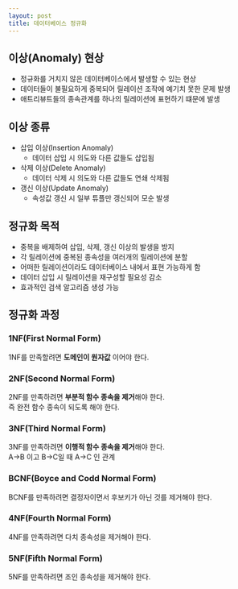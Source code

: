 ```yaml
---
layout: post
title: 데이터베이스 정규화
---
```


## 이상(Anomaly) 현상
 - 정규화를 거치지 않은 데이터베이스에서 발생할 수 있는 현상
 - 데이터들이 불필요하게 중복되어 릴레이션 조작에 예기치 못한 문제 발생
 - 애트리뷰트들의 종속관계를 하나의 릴레이션에 표현하기 떄문에 발생


## 이상 종류
 - 삽입 이상(Insertion Anomaly)
   - 데이터 삽입 시 의도와 다른 값들도 삽입됨
 - 삭제 이상(Delete Anomaly)
   - 데이터 삭제 시 의도와 다른 값들도 연쇄 삭제됨
 - 갱신 이상(Update Anomaly)
   - 속성값 갱신 시 일부 튜플만 갱신되어 모순 발생

## 정규화 목적
 - 중복을 배제하여 삽입, 삭제, 갱신 이상의 발생을 방지
 - 각 릴레이션에 중복된 종속성을 여러개의 릴레이션에 분할
 - 어떠한 릴레이션이라도 데이터베이스 내에서 표현 가능하게 함
 - 데이터 삽입 시 릴레이션을 재구성할 필요성 감소
 - 효과적인 검색 알고리즘 생성 가능

## 정규화 과정

### 1NF(First Normal Form)
1NF를 만족할려면 **도메인이 원자값** 이어야 한다.

### 2NF(Second Normal Form)
2NF를 만족하려면 **부분적 함수 종속을 제거**해야 한다.  
즉 완전 함수 종속이 되도록 해야 한다.

### 3NF(Third Normal Form)
3NF를 만족하려면 **이행적 함수 종속을 제거**해야 한다.   
A->B 이고 B->C일 때 A->C 인 관계

### BCNF(Boyce and Codd Normal Form)
BCNF를 만족하려면 결정자이면서 후보키가 아닌 것를 제거해야 한다.

### 4NF(Fourth Normal Form)
4NF를 만족하려면 다치 종속성을 제거해야 한다.

### 5NF(Fifth Normal Form)
5NF를 만족하려면 조인 종속성을 제거해야 한다.
